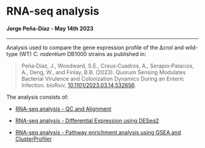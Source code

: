 # RNA-seq analysis
#### Jorge Peña-Díaz - May 14th 2023

-----------------------------------------

Analysis used to compare the gene expression profile of the ∆*croI* and wild-type (WT) *C. rodentium* DB1000 strains as published in:

> Peña‑Díaz, J., Woodward, S.E., Creus‑Cuadros, A., Serapio‑Palacios, A., Deng, W., and Finlay, B.B. (2023). Quorum Sensing Modulates
Bacterial Virulence and Colonization Dynamics During an Enteric Infection. bioRxiv, [10.1101/2023.03.14.532656](https://www.biorxiv.org/content/10.1101/2023.03.14.532656v1).

The analysis consists of:

* [RNA-seq analysis - QC and Alignment](https://github.com/jorgepean9/RNAseq_PenaDiaz_2023_CroI/blob/main/RNAseq_analysis.md)

* [RNA-seq analysis - Differential Expression using DESeq2](https://github.com/jorgepean9/RNAseq_PenaDiaz_2023_CroI/blob/main/DESeq2.md)

* [RNA-seq analysis - Pathway enrichment analysis using GSEA and ClusterProfiler](https://github.com/jorgepean9/RNAseq_PenaDiaz_2023_CroI/blob/main/Enrichment.md)


